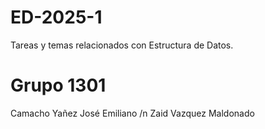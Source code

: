 # ED-2025-1
Tareas y temas relacionados con Estructura de Datos.
# Grupo 1301
Camacho Yañez José Emiliano /n
Zaid Vazquez Maldonado
